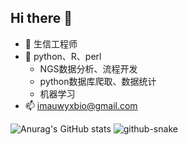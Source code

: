 ## Hi there 👋

<!--
**Bio-WYX/Bio-WYX** is a ✨ _special_ ✨ repository because its `README.md` (this file) appears on your GitHub profile.

Here are some ideas to get you started:
-->
- 🔭 生信工程师
- 🌱 python、R、perl
  - NGS数据分析、流程开发
  - python数据库爬取、数据统计
  - 机器学习
- 📫 imauwyxbio@gmail.com

![Anurag's GitHub stats](https://github-readme-stats.vercel.app/api?username=Bio-WYX&show=reviews,discussions_started,discussions_answered,prs_merged,prs_merged_percentage)
<picture>
  <source media="(prefers-color-scheme: dark)" srcset="github-snake-dark.svg" />
  <source media="(prefers-color-scheme: light)" srcset="github-snake.svg" />
  <img alt="github-snake" src="github-snake.svg" />
</picture>
